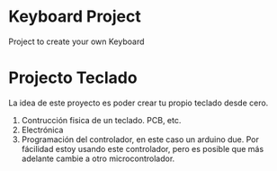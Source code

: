 # Keyboard Project
Project to create your own Keyboard


# Projecto Teclado
La idea de este proyecto es poder crear tu propio teclado desde cero.

1. Contrucción fisica de un teclado. PCB, etc.
2. Electrónica 
2. Programación del controlador, en este caso un arduino due. Por fácilidad estoy usando este controlador, pero es posible que más adelante cambie a otro microcontrolador.
